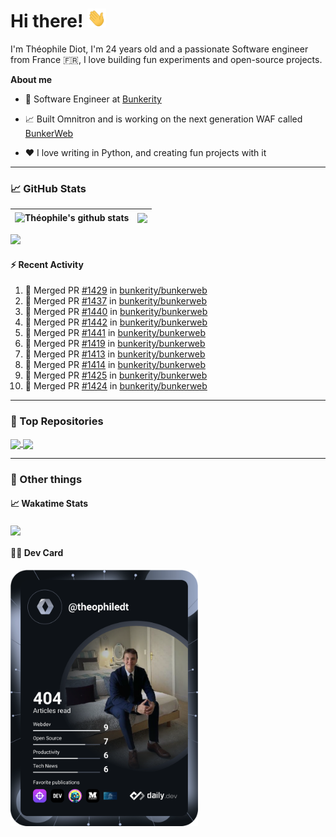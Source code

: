 # Hi there! <img src="./wave.gif" width="30px" height="30px" />

I'm Théophile Diot, I'm 24 years old and a passionate Software engineer from France 🇫🇷, I love building fun experiments and open-source projects.

**About me**

- 💼 Software Engineer at [Bunkerity](https://www.bunkerity.com/)

- 📈 Built Omnitron and is working on the next generation WAF called [BunkerWeb](https://www.bunkerweb.io)

- ❤️ I love writing in Python, and creating fun projects with it

---

### 📈 GitHub Stats

| <img align="center" src="https://github-readme-stats.vercel.app/api?username=TheophileDiot&show_icons=true&include_all_commits=true&theme=algolia&hide_border=true&rank_icon=github" alt="Théophile's github stats" /> | <img align="center" src="https://github-readme-stats.vercel.app/api/top-langs/?username=TheophileDiot&layout=compact&theme=algolia&hide_border=true" /> |
| ---------------------------------------------------------------------------------------------------------------------------------------------------------------------------------------------------------------------- | ------------------------------------------------------------------------------------------------------------------------------------------------------- |

![](https://github-readme-activity-graph.vercel.app/graph?username=TheophileDiot&theme=tokyo-night)

#### :zap: Recent Activity

<!--START_SECTION:activity-->
1. 🎉 Merged PR [#1429](https://github.com/bunkerity/bunkerweb/pull/1429) in [bunkerity/bunkerweb](https://github.com/bunkerity/bunkerweb)
2. 🎉 Merged PR [#1437](https://github.com/bunkerity/bunkerweb/pull/1437) in [bunkerity/bunkerweb](https://github.com/bunkerity/bunkerweb)
3. 🎉 Merged PR [#1440](https://github.com/bunkerity/bunkerweb/pull/1440) in [bunkerity/bunkerweb](https://github.com/bunkerity/bunkerweb)
4. 🎉 Merged PR [#1442](https://github.com/bunkerity/bunkerweb/pull/1442) in [bunkerity/bunkerweb](https://github.com/bunkerity/bunkerweb)
5. 🎉 Merged PR [#1441](https://github.com/bunkerity/bunkerweb/pull/1441) in [bunkerity/bunkerweb](https://github.com/bunkerity/bunkerweb)
6. 🎉 Merged PR [#1419](https://github.com/bunkerity/bunkerweb/pull/1419) in [bunkerity/bunkerweb](https://github.com/bunkerity/bunkerweb)
7. 🎉 Merged PR [#1413](https://github.com/bunkerity/bunkerweb/pull/1413) in [bunkerity/bunkerweb](https://github.com/bunkerity/bunkerweb)
8. 🎉 Merged PR [#1414](https://github.com/bunkerity/bunkerweb/pull/1414) in [bunkerity/bunkerweb](https://github.com/bunkerity/bunkerweb)
9. 🎉 Merged PR [#1425](https://github.com/bunkerity/bunkerweb/pull/1425) in [bunkerity/bunkerweb](https://github.com/bunkerity/bunkerweb)
10. 🎉 Merged PR [#1424](https://github.com/bunkerity/bunkerweb/pull/1424) in [bunkerity/bunkerweb](https://github.com/bunkerity/bunkerweb)
<!--END_SECTION:activity-->

---

### 🔧 Top Repositories

<a href="https://github.com/bunkerity/bunkerweb">
  <img align="center" src="https://github-readme-stats.vercel.app/api/pin/?username=Bunkerity&repo=bunkerweb&theme=algolia" />
</a>
<a href="https://github.com/TheophileDiot/Omnitron">
  <img align="center" src="https://github-readme-stats.vercel.app/api/pin/?username=TheophileDiot&repo=Omnitron&theme=algolia" />
</a>

---

### 🎉 Other things

#### 📈 Wakatime Stats

<a href="https://wakatime.com/@theophile_bunkerity">
  <img align="center" src="https://github-readme-stats.vercel.app/api/wakatime?username=3aa5ce41-c253-43d9-8441-a721e446a45f&layout=compact&theme=algolia" />
</a>

#### 👨‍💻 Dev Card

<a href="https://app.daily.dev/TheophileDt">
  <img src="./devcard.svg" width="300" alt="Théophile Diot's Dev Card"/>
</a>
